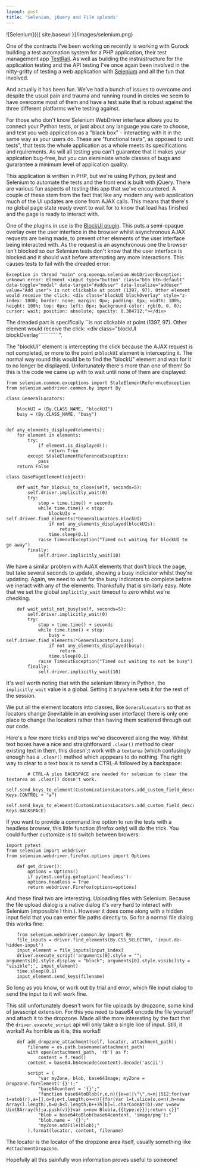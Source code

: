 ```yaml
---
layout: post
title: 'Selenium, jQuery and File uploads'
---
```


![Selenium]({{ site.baseurl }}/images/selenium.png)

One of the contracts I've been working on recently is working with Gurock building a test automation system for a PHP application, their test management app [TestRail](https://www.gurock.com/testrail). As well as building the instrastructure for the application testing and the API testing I've once again been involved in the nitty-gritty of testing a web application with [Selenium](https://www.seleniumhq.org/projects/webdriver/) and all the fun that involved.

And actually it has been fun. We've had a bunch of issues to overcome and despite the usual pain and trauma and running round in circles we seem to have overcome most of them and have a test suite that is robust against the three different platforms we're testing against. 

For those who don't know Selenium WebDriver interface allows you to connect your Python tests, or just about any language you care to choose, and test you web application as a "black box" - interacting with it in the same way as your users do. These are "functional tests", as opposed to unit tests", that tests the whole application as a whole meets its specifications and rquirements. As will all testing you can't guarantee that it makes your applcation bug-free, but you can eleminiate whole classes of bugs and gurarantee a minimum level of application quality.

This application is written in PHP, but we're using Python, py.test and Selenium to automate the tests and the front end is built with jQuery. There are various fun aspects of testing this app that we've encountered. A couple of these stem from the fact that like any modern any web application much of the UI updates are done from AJAX calls. This means that there's no global page state ready event to wait for to know that load has finished and the page is ready to interact with.

One of the plugins in use is the [BlockUI plugin](http://malsup.com/jquery/block/). This puts a semi-opaque overlay over the user interface in the browser whilst asynchronous AJAX requests are being made, to prevent other elements of the user interface being interacted with. As the request is an asynchronous one the browser isn't blocked so our Selenium tests don't know that the user interface is blocked and it should wait before attempting any more interactions. This causes tests to fail with the dreaded error:

```Exception in thread "main" org.openqa.selenium.WebDriverException: unknown error: Element <input type="button" class="btn btn-default" data-toggle="modal" data-target="#adduser" data-localize="adduser" value="Add user"> is not clickable at point (1397, 97). Other element would receive the click: <div class="blockUI blockOverlay" style="z-index: 1000; border: none; margin: 0px; padding: 0px; width: 100%; height: 100%; top: 0px; left: 0px; background-color: rgb(0, 0, 0); cursor: wait; position: absolute; opacity: 0.304712;"></div>```

The dreaded part is specifically ``is not clickable at point (1397, 97). Other element would receive the click: <div class="blockUI blockOverlay````````````". 

The "blockUI" element is intercepting the click because the AJAX request is not completed, or more to the point *a* `blockUI` element is intercepting it. The normal way round this would be to find the "blockU" element and wait for it to no longer be displayed. Unfortunately there's more than one of them! So this is the code we came up with to wait until none of them are displayed:

```
from selenium.common.exceptions import StaleElementReferenceException
from selenium.webdriver.common.by import By

class GeneralLocators:

    blockUI = (By.CLASS_NAME, "blockUI")
    busy = (By.CLASS_NAME, "busy")


def any_elements_displayed(elements):
    for element in elements:
        try:
            if element.is_displayed():
                return True
        except StaleElementReferenceException:
            pass
    return False

class BasePageElement(object):

    def wait_for_blockui_to_close(self, seconds=5):
        self.driver.implicitly_wait(0)
        try:
            stop = time.time() + seconds
            while time.time() < stop:
                blockUIs = self.driver.find_elements(*GeneralLocators.blockUI)
                if not any_elements_displayed(blockUIs):
                    return
                time.sleep(0.1)
            raise TimeoutException("Timed out waiting for blockUI to go away")
        finally:
            self.driver.implicitly_wait(10)
```

We have a similar problem with AJAX elements that don't block the page, but take several seconds to update, showing a busy indiciator whilst they're updating. Again, we need to wait for the busy indicators to complete before we ineract with any of the elements. Thanksfully that is similarly easy. Note that we set the global `implicitly_wait` timeout to zero whilst we're checking.

```
    def wait_until_not_busy(self, seconds=5):
        self.driver.implicitly_wait(0)
        try:
            stop = time.time() + seconds
            while time.time() < stop:
                busy = self.driver.find_elements(*GeneralLocators.busy)
                if not any_elements_displayed(busy):
                    return
                time.sleep(0.1)
            raise TimeoutException("Timed out waiting to not be busy")
        finally:
            self.driver.implicitly_wait(10)
```

It's well worth noting that with the selenium library in Python, the `implicitly_wait` value is a global. Setting it anywhere sets it for the rest of the session. 

We put all the element locators into classes, like `GeneralLocators` so that as locators change (inevitable in an evolving user interface) there is only one place to change the locators rather than having them scattered through out our code.

Here's a few more tricks and trips we've discovered along the way. Whilst text boxes have a nice and straightforward `.clear()` method to clear existing text in them, this dioesn';t work with a `textarea` (which confusingly enough has a `.clear()` method which apppears to do nothing. The right way to clear to a text box is to send a CTRL-A followed by a backspace:

```
        # CTRL-A plus BACKSPACE are needed for selenium to clear the textarea as .clear() doesn't work.
        self.send_keys_to_element(CustomizationsLocators.add_custom_field_description, Keys.CONTROL + "a")
        self.send_keys_to_element(CustomizationsLocators.add_custom_field_description, Keys.BACKSPACE)
```

If you want to provide a command line option to run the tests with a headless browser, this little function (firefox only) will do the trick. You could further customize is to switch between browers:

```
import pytest
from selenium import webdriver
from selenium.webdriver.firefox.options import Options

	def get_driver():
	    options = Options()
	    if pytest.config.getoption('headless'):
		options.headless = True
	    return webdriver.Firefox(options=options)
```


And these final two are interesting. Uploading files with Selenium. Because the file upload dialog is a native dialog it's very hard to interact with Selenium (impossible I thin.). However it does come along with a hidden input field that you can enter file paths directly to. So for a normal file dialog this works fine:

```	
    from selenium.webdriver.common.by import By
    file_inputs = driver.find_elements(By.CSS_SELECTOR, 'input.dz-hidden-input')
    input_element = file_inputs[input_index]
    driver.execute_script('arguments[0].style = ""; arguments[0].style.display = "block"; arguments[0].style.visibility = "visible";', input_element)
    time.sleep(0.1)
    input_element.send_keys(filename)
```

So long as you know, or work out by trial and error, which file input dialog to send the input to it will work fine.

This still unfortunately doesn't work for file uploads by dropzone, some kind of javascript extension. For this you need to base64 encode the file yourself and attach it to the dropzone. Made all the more interesting by the fact that the `driver.execute_script` api will only take a single line of input. Still, it works!! As horrible as it is, this works!!

```
    def add_dropzone_attachment(self, locator, attachment_path):
        filename = os.path.basename(attachment_path)
        with open(attachment_path, 'rb') as f:
            content = f.read()
        content = base64.b64encode(content).decode('ascii')

        script = (
            "var myZone, blob, base64Image; myZone = Dropzone.forElement('{}');"
            "base64content = '{}';"
            "function base64toBlob(r,e,n){{e=e||\"\",n=n||512;for(var t=atob(r),a=[],o=0;o<t.length;o+=n){{for(var l=t.slice(o,o+n),h=new Array(l.length),b=0;b<l.length;b++)h[b]=l.charCodeAt(b);var v=new Uint8Array(h);a.push(v)}}var c=new Blob(a,{{type:e}});return c}}"
            "blob = base64toBlob(base64content, 'image/png');"
            "blob.name = '{}';"
            "myZone.addFile(blob);"
        ).format(locator, content, filename)
```

The locator is the locator of the dropzone area itself, usually something like ``#attachmentDropzone``.

Hopefully all this painfully won information proves useful to someone!



